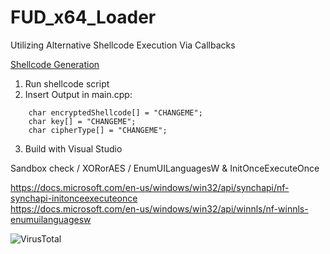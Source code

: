 # FUD_x64_Loader
Utilizing Alternative Shellcode Execution Via Callbacks

[Shellcode Generation](https://github.com/AchocolatechipPancake/encode_payload "Shellcode Generation")

1. Run shellcode script
2. Insert Output in main.cpp:
```
    char encryptedShellcode[] = "CHANGEME";
    char key[] = "CHANGEME";
    char cipherType[] = "CHANGEME";
```
3.  Build with Visual Studio

Sandbox check / XORorAES / EnumUILanguagesW & InitOnceExecuteOnce
  
  
https://docs.microsoft.com/en-us/windows/win32/api/synchapi/nf-synchapi-initonceexecuteonce   
https://docs.microsoft.com/en-us/windows/win32/api/winnls/nf-winnls-enumuilanguagesw


![VirusTotal](https://github.com/AchocolatechipPancake/FUD_x64_Loader/blob/main/VT.png)
